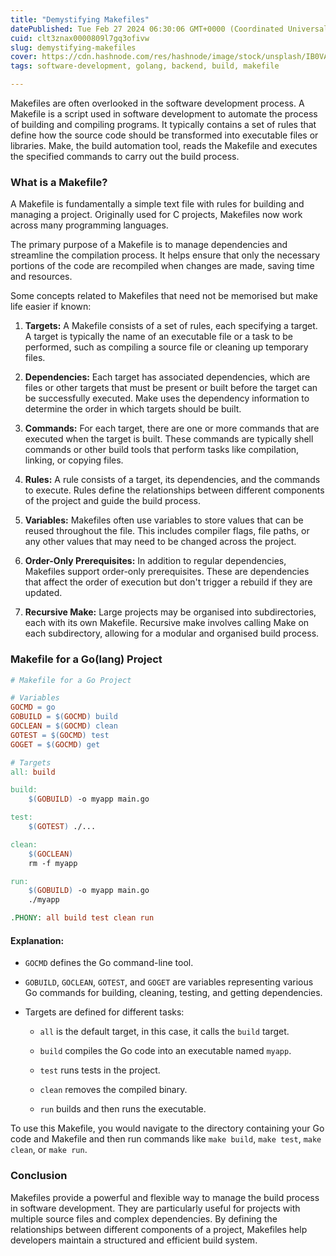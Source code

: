 ```yaml
---
title: "Demystifying Makefiles"
datePublished: Tue Feb 27 2024 06:30:06 GMT+0000 (Coordinated Universal Time)
cuid: clt3znax0000809l7gq3ofivw
slug: demystifying-makefiles
cover: https://cdn.hashnode.com/res/hashnode/image/stock/unsplash/IB0VA6VdqBw/upload/97643e5c588cebbfa3e25daff16bcfcf.jpeg
tags: software-development, golang, backend, build, makefile

---
```


Makefiles are often overlooked in the software development process. A Makefile is a script used in software development to automate the process of building and compiling programs. It typically contains a set of rules that define how the source code should be transformed into executable files or libraries. Make, the build automation tool, reads the Makefile and executes the specified commands to carry out the build process.

### What is a Makefile?

A Makefile is fundamentally a simple text file with rules for building and managing a project. Originally used for C projects, Makefiles now work across many programming languages.

The primary purpose of a Makefile is to manage dependencies and streamline the compilation process. It helps ensure that only the necessary portions of the code are recompiled when changes are made, saving time and resources.

Some concepts related to Makefiles that need not be memorised but make life easier if known:

1. **Targets:** A Makefile consists of a set of rules, each specifying a target. A target is typically the name of an executable file or a task to be performed, such as compiling a source file or cleaning up temporary files.
    
2. **Dependencies:** Each target has associated dependencies, which are files or other targets that must be present or built before the target can be successfully executed. Make uses the dependency information to determine the order in which targets should be built.
    
3. **Commands:** For each target, there are one or more commands that are executed when the target is built. These commands are typically shell commands or other build tools that perform tasks like compilation, linking, or copying files.
    
4. **Rules:** A rule consists of a target, its dependencies, and the commands to execute. Rules define the relationships between different components of the project and guide the build process.
    
5. **Variables:** Makefiles often use variables to store values that can be reused throughout the file. This includes compiler flags, file paths, or any other values that may need to be changed across the project.
    
6. **Order-Only Prerequisites:** In addition to regular dependencies, Makefiles support order-only prerequisites. These are dependencies that affect the order of execution but don't trigger a rebuild if they are updated.
    
7. **Recursive Make:** Large projects may be organised into subdirectories, each with its own Makefile. Recursive make involves calling Make on each subdirectory, allowing for a modular and organised build process.
    

### Makefile for a Go(lang) Project

```makefile
# Makefile for a Go Project

# Variables
GOCMD = go
GOBUILD = $(GOCMD) build
GOCLEAN = $(GOCMD) clean
GOTEST = $(GOCMD) test
GOGET = $(GOCMD) get

# Targets
all: build

build:
	$(GOBUILD) -o myapp main.go

test:
	$(GOTEST) ./...

clean:
	$(GOCLEAN)
	rm -f myapp

run:
	$(GOBUILD) -o myapp main.go
	./myapp

.PHONY: all build test clean run
```

#### Explanation:

* `GOCMD` defines the Go command-line tool.
    
* `GOBUILD`, `GOCLEAN`, `GOTEST`, and `GOGET` are variables representing various Go commands for building, cleaning, testing, and getting dependencies.
    
* Targets are defined for different tasks:
    
    * `all` is the default target, in this case, it calls the `build` target.
        
    * `build` compiles the Go code into an executable named `myapp`.
        
    * `test` runs tests in the project.
        
    * `clean` removes the compiled binary.
        
    * `run` builds and then runs the executable.
        

To use this Makefile, you would navigate to the directory containing your Go code and Makefile and then run commands like `make build`, `make test`, `make clean`, or `make run`.

### Conclusion

Makefiles provide a powerful and flexible way to manage the build process in software development. They are particularly useful for projects with multiple source files and complex dependencies. By defining the relationships between different components of a project, Makefiles help developers maintain a structured and efficient build system.